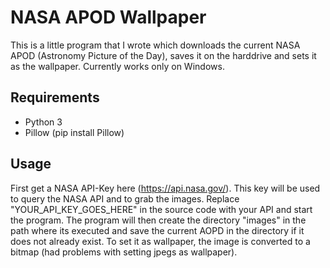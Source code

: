 # NASA APOD Wallpaper
This is a little program that I wrote which downloads the current NASA APOD (Astronomy Picture of the Day),
saves it on the harddrive and sets it as the wallpaper. Currently works only on Windows.

## Requirements
* Python 3
* Pillow (pip install Pillow)

## Usage
First get a NASA API-Key here (https://api.nasa.gov/). This key will be used to query the NASA API and
to grab the images. Replace "YOUR_API_KEY_GOES_HERE" in the source code with your API and start
the program. The program will then create the directory "images" in the path where its executed
and save the current AOPD in the directory if it does not already exist. To set it as wallpaper, the
image is converted to a bitmap (had problems with setting jpegs as wallpaper).
